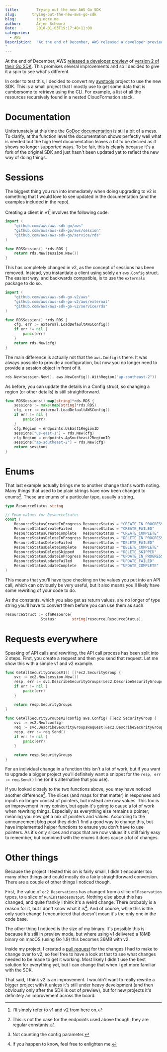 ```yaml
---
title:        Trying out the new AWS Go SDK
slug:       trying-out-the-new-aws-go-sdk
blog:         ig.nore.me  
author:       Arjen Schwarz  
Date:         2018-01-03T19:17:48+11:00
categories:
  - AWS
Description:  "At the end of December, AWS released a developer preview of version 2 of their Go SDK. This promises several improvements and so I decided to give it a spin to see what's different.
"
---
```


At the end of December, AWS [released a developer preview](https://aws.amazon.com/blogs/developer/aws-sdk-for-go-2-0-developer-preview/) of [version 2 of their Go SDK](https://github.com/aws/aws-sdk-go-v2). This promises several improvements and so I decided to give it a spin to see what's different.

In order to test this, I decided to convert my [awstools](https://github.com/ArjenSchwarz/awstools) project to use the new SDK. This is a small project that I mostly use to get some data that is cumbersome to retrieve using the CLI. For example, a list of all the resources recursively found in a nested CloudFormation stack.

# Documentation

Unfortunately at this time the [GoDoc documentation](https://godoc.org/github.com/aws/aws-sdk-go-v2) is still a bit of a mess. To clarify, at the function level the documentation shows perfectly well what is needed but the high level documentation leaves a bit to be desired as it shows no longer supported ways. To be fair, this is clearly because it's a fork of the original SDK and just hasn't been updated yet to reflect the new way of doing things.

# Sessions

The biggest thing you run into immediately when doing upgrading to v2 is something that I would love to see updated in the documentation (and the examples included in the repo).

Creating a client in v1[^1] involves the following code:

```go
import (
	"github.com/aws/aws-sdk-go/aws"
	"github.com/aws/aws-sdk-go/aws/session"
	"github.com/aws/aws-sdk-go/service/rds"
)

func RDSSession() *rds.RDS {
	return rds.New(session.New())
}
```

This has completely changed in v2, as the concept of sessions has been removed. Instead, you instantiate a client using solely an `aws.Config` struct. The easiest way, and backwards compatible, is to use the `externals` package to do so.

```go
import (
	"github.com/aws/aws-sdk-go-v2/aws"
	"github.com/aws/aws-sdk-go-v2/aws/external"
	"github.com/aws/aws-sdk-go-v2/service/rds"
)

func RDSSession() *rds.RDS {
	cfg, err := external.LoadDefaultAWSConfig()
	if err != nil {
		panic(err)
	}
	return rds.New(cfg)
}
```

The main difference is actually not that the `aws.Config` is there. It was always possible to provide a configuration, but now you no longer need to provide a session object in front of it.

```go
rds.New(session.New(), aws.NewConfig().WithRegion("ap-southeast-2"))
```

As before, you can update the details in a Config struct, so changing a region (or other details) is still straightforward.

```go
func RDSSessions() map[string]*rds.RDS {
	sessions := make(map[string]*rds.RDS)
	cfg, err := external.LoadDefaultAWSConfig()
	if err != nil {
		panic(err)
	}
	cfg.Region = endpoints.UsEast1RegionID
	sessions["us-east-1"] = rds.New(cfg)
	cfg.Region = endpoints.ApSoutheast2RegionID
 	sessions["ap-southeast-2"] = rds.New(cfg)
	return sessions
}
```

# Enums

That last example actually brings me to another change that's worth noting. Many things that used to be plain strings have now been changed to enums[^2]. These are enums of a particular type, usually a string. 

```go
type ResourceStatus string

// Enum values for ResourceStatus
const (
	ResourceStatusCreateInProgress ResourceStatus = "CREATE_IN_PROGRESS"
	ResourceStatusCreateFailed     ResourceStatus = "CREATE_FAILED"
	ResourceStatusCreateComplete   ResourceStatus = "CREATE_COMPLETE"
	ResourceStatusDeleteInProgress ResourceStatus = "DELETE_IN_PROGRESS"
	ResourceStatusDeleteFailed     ResourceStatus = "DELETE_FAILED"
	ResourceStatusDeleteComplete   ResourceStatus = "DELETE_COMPLETE"
	ResourceStatusDeleteSkipped    ResourceStatus = "DELETE_SKIPPED"
	ResourceStatusUpdateInProgress ResourceStatus = "UPDATE_IN_PROGRESS"
	ResourceStatusUpdateFailed     ResourceStatus = "UPDATE_FAILED"
	ResourceStatusUpdateComplete   ResourceStatus = "UPDATE_COMPLETE"
)
```

This means that you'll have type checking on the values you put into an API call, which can obviously be very useful, but it also means you'll likely have some rewriting of your code to do.

As the constants, which you also get as return values, are no longer of type string you'll have to convert them before you can use them as such.

```go
resourceStruct := cfnResource{
				Status:       string(resource.ResourceStatus),
```

# Requests everywhere

Speaking of API calls and rewriting, the API call process has been split into 2 steps. First, you create a request and then you send that request. Let me show this with a simple v1 and v2 example.

```go
func GetAllSecurityGroupsV1() []*ec2.SecurityGroup {
	svc := ec2.New(session.New())
	resp, err := svc.DescribeSecurityGroups(&ec2.DescribeSecurityGroupsInput{})
	if err != nil {
		panic(err)
	}

	return resp.SecurityGroups
}
```

```go
func GetAllSecurityGroupsV2(config aws.Config) []ec2.SecurityGroup {
	svc := ec2.New(config)
	req := svc.DescribeSecurityGroupsRequest(&ec2.DescribeSecurityGroupsInput{})
	resp, err := req.Send()
	if err != nil {
		panic(err)
	}

	return resp.SecurityGroups
}
```

For an individual change in a function this isn't a lot of work, but if you want to upgrade a bigger project you'll definitely want a snippet for the `resp, err := req.Send()` line (or it's alternative that you use).

If you looked closely to the two functions above, you may have noticed another difference[^3]. The slices (and maps for that matter) in responses and inputs no longer consist of pointers, but instead are now values. This too is an improvement in my opinion, but again it's going to cause a lot of work when rewriting things. Especially as everything else remains a pointer, meaning you now get a mix of pointers and values. According to the announcement blog post they didn't find a good way to change this, but have implemented helper functions to ensure you don't have to use pointers. As it's only slices and maps that are now values it's still fairly easy to remember, but combined with the enums it does cause a lot of changes.

# Other things

Because the project I tested this on is fairly small, I didn't encounter too many other things and could mostly do a fairly straightforward conversion. There are a couple of other things I noticed though.

First, the value of `ec2.Reservations` has changed from a slice of `Reservation` types, to a slice of `RunInstancesOutput`. Nothing else about this has changed, and quite frankly I think it's a weird change. There probably is a reason for it, but I don't know what it is[^4]. And of course, while this is the only such change I encountered that doesn't mean it's the only one in the code base.

The other thing I noticed is the size of my binary. It's possible this is because it's still in preview mode, but where using v1 delivered a 18MB binary on macOS (using Go 1.9) this becomes 36MB with v2. 

Inside my project, I created a [pull request](https://github.com/ArjenSchwarz/awstools/pull/1) for the changes I had to make to change over to v2, so feel free to have a look at that to see what changes needed to be made to get it working. Most likely I didn't use the best solution for everything yet, but I can change that when I get more familiar with the SDK.

That said, I think v2 is an improvement. I wouldn't want to really rewrite a bigger project with it unless it's still under heavy development (and then obviously only after the SDK is out of preview), but for new projects it's definitely an improvement across the board.

[^1]:	I'll simply refer to v1 and v2 from here on.

[^2]:	This is not the case for the endpoints used above though, they are regular constants.

[^3]:	Not counting the config parameter.

[^4]:	If you happen to know, feel free to enlighten me.
